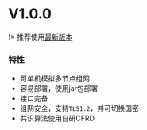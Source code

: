 # V1.0.0

!> 推荐使用[最新版本](/)

### 特性

- 可单机模拟多节点组网
- 容易部署，使用jar包部署
- 接口完备
- 组网安全，支持`TLS1.2`，并可切换国密
- 共识算法使用自研CFRD

